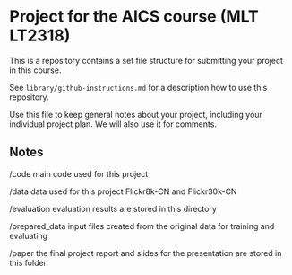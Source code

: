 # Project for the AICS course (MLT LT2318)

This is a repository contains a set file structure for submitting your project in this course.

See `library/github-instructions.md` for a description how to use this repository.

Use this file to keep general notes about your project, including your individual project plan. We will also use it for comments.


## Notes

/code
main code used for this project

/data
data used for this project
Flickr8k-CN and Flickr30k-CN

/evaluation
evaluation results are stored in this directory

/prepared_data
input files created from the original data for training and evaluating

/paper
the final project report and slides for the presentation are stored in this folder.
